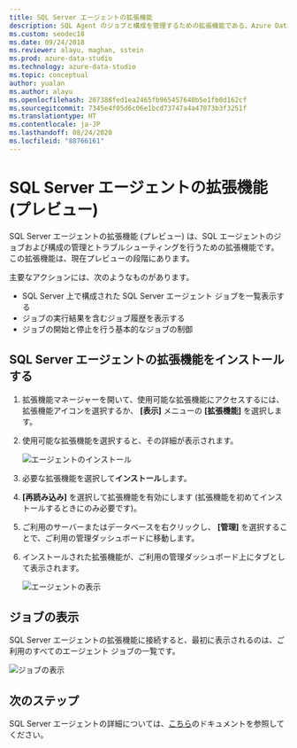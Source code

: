 ```yaml
---
title: SQL Server エージェントの拡張機能
description: SQL Agent のジョブと構成を管理するための拡張機能である、Azure Data Studio 用の SQL Server エージェント拡張機能 (プレビュー) をインストールして使用する方法について説明します。
ms.custom: seodec18
ms.date: 09/24/2018
ms.reviewer: alayu, maghan, sstein
ms.prod: azure-data-studio
ms.technology: azure-data-studio
ms.topic: conceptual
author: yualan
ms.author: alayu
ms.openlocfilehash: 207388fed1ea2465fb965457640b5e1fb0d162cf
ms.sourcegitcommit: 7345e4f05d6c06e1bcd73747a4a47873b3f3251f
ms.translationtype: HT
ms.contentlocale: ja-JP
ms.lasthandoff: 08/24/2020
ms.locfileid: "88766161"
---
```

# <a name="sql-server-agent-extension-preview"></a>SQL Server エージェントの拡張機能 (プレビュー)

SQL Server エージェントの拡張機能 (プレビュー) は、SQL エージェントのジョブおよび構成の管理とトラブルシューティングを行うための拡張機能です。 この拡張機能は、現在プレビューの段階にあります。

主要なアクションには、次のようなものがあります。
- SQL Server 上で構成された SQL Server エージェント ジョブを一覧表示する
- ジョブの実行結果を含むジョブ履歴を表示する
- ジョブの開始と停止を行う基本的なジョブの制御

## <a name="install-the-sql-server-agent-extension"></a>SQL Server エージェントの拡張機能をインストールする

1. 拡張機能マネージャーを開いて、使用可能な拡張機能にアクセスするには、拡張機能アイコンを選択するか、 **[表示]** メニューの **[拡張機能]** を選択します。
2. 使用可能な拡張機能を選択すると、その詳細が表示されます。

   ![エージェントのインストール](media/extensions/sql-server-agent-extension/install-sql-agent.png)

1. 必要な拡張機能を選択して**インストール**します。
2. **[再読み込み]** を選択して拡張機能を有効にします (拡張機能を初めてインストールするときにのみ必要です)。
1. ご利用のサーバーまたはデータベースを右クリックし、 **[管理]** を選択することで、ご利用の管理ダッシュボードに移動します。
2. インストールされた拡張機能が、ご利用の管理ダッシュボード上にタブとして表示されます。

   ![エージェントの表示](media/extensions/sql-server-agent-extension/view-sql-agent.png)

## <a name="view-jobs"></a>ジョブの表示

SQL Server エージェントの拡張機能に接続すると、最初に表示されるのは、ご利用のすべてのエージェント ジョブの一覧です。

   ![ジョブの表示](media/extensions/sql-server-agent-extension/job-view.png)

## <a name="next-steps"></a>次のステップ

SQL Server エージェントの詳細については、[こちら](../ssms/agent/sql-server-agent.md?view=sql-server-2017)のドキュメントを参照してください。